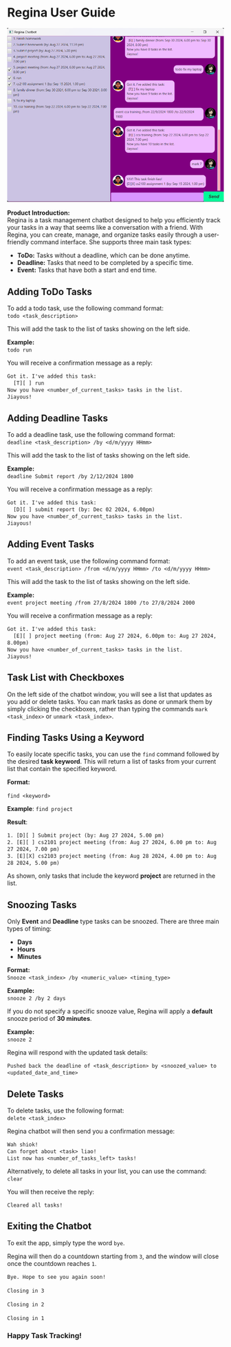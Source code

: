 # Regina User Guide

![User Interface](Ui.png)

**Product Introduction:**  
Regina is a task management chatbot designed to help you efficiently track your tasks in a way that seems like 
a conversation with a friend. With Regina, you can create, manage, 
and organize tasks easily through a user-friendly command interface. She supports three main task types:
- **ToDo:** Tasks without a deadline, which can be done anytime.
- **Deadline:** Tasks that need to be completed by a specific time.
- **Event:** Tasks that have both a start and end time.

## Adding ToDo Tasks

To add a todo task, use the following command format:  
`todo <task_description>`

This will add the task to the list of tasks showing on the left side.

**Example:**  
`todo run`

You will receive a confirmation message as a reply:

```
Got it. I've added this task:
  [T][ ] run
Now you have <number_of_current_tasks> tasks in the list.
Jiayous!
```

## Adding Deadline Tasks

To add a deadline task, use the following command format:  
`deadline <task_description> /by <d/m/yyyy HHmm>`

This will add the task to the list of tasks showing on the left side.

**Example:**  
`deadline Submit report /by 2/12/2024 1800`

You will receive a confirmation message as a reply:

```
Got it. I've added this task:
  [D][ ] submit report (by: Dec 02 2024, 6.00pm)
Now you have <number_of_current_tasks> tasks in the list.
Jiayous!
```

## Adding Event Tasks

To add an event task, use the following command format:  
`event <task_description> /from <d/m/yyyy HHmm> /to <d/m/yyyy HHmm>`

This will add the task to the list of tasks showing on the left side.

**Example:**  
`event project meeting /from 27/8/2024 1800 /to 27/8/2024 2000`

You will receive a confirmation message as a reply:

```
Got it. I've added this task:
  [E][ ] project meeting (from: Aug 27 2024, 6.00pm to: Aug 27 2024, 8.00pm)
Now you have <number_of_current_tasks> tasks in the list.
Jiayous!
```

## Task List with Checkboxes

On the left side of the chatbot window, you will see a list that updates as you add or delete tasks. 
You can mark tasks as done or unmark them by simply clicking the checkboxes, 
rather than typing the commands `mark <task_index>` or `unmark <task_index>`.

## Finding Tasks Using a Keyword

To easily locate specific tasks, you can use the `find` command followed by the desired **task keyword**. This will return a list of tasks from your current list that contain the specified keyword.

**Format:**

`find <keyword>`  

**Example**:
`find project`  

**Result**:
```
1. [D][ ] Submit project (by: Aug 27 2024, 5.00 pm)
2. [E][ ] cs2101 project meeting (from: Aug 27 2024, 6.00 pm to: Aug 27 2024, 7.00 pm)
3. [E][X] cs2103 project meeting (from: Aug 28 2024, 4.00 pm to: Aug 28 2024, 5.00 pm)
```

As shown, only tasks that include the keyword **project** are returned in the list.

## Snoozing Tasks

Only **Event** and **Deadline** type tasks can be snoozed. There are three main types of timing:
- **Days**
- **Hours**
- **Minutes**

**Format:**  
`Snooze <task_index> /by <numeric_value> <timing_type>`

**Example:**  
`snooze 2 /by 2 days`

If you do not specify a specific snooze value, Regina will apply a **default** snooze period of **30 minutes**.

**Example:**  
`snooze 2`

Regina will respond with the updated task details:
```
Pushed back the deadline of <task_description> by <snoozed_value> to <updated_date_and_time>
```

## Delete Tasks

To delete tasks, use the following format:  
`delete <task_index>`

Regina chatbot will then send you a confirmation message:
```
Wah shiok!
Can forget about <task> liao!
List now has <number_of_tasks_left> tasks!
```

Alternatively, to delete all tasks in your list, you can use the command:  
`clear`

You will then receive the reply:
```
Cleared all tasks!
```

## Exiting the Chatbot

To exit the app, simply type the word `bye`.

Regina will then do a countdown starting from `3`, and the window will close
once the countdown reaches `1`.
```
Bye. Hope to see you again soon! 

Closing in 3

Closing in 2

Closing in 1
```


### Happy Task Tracking!
